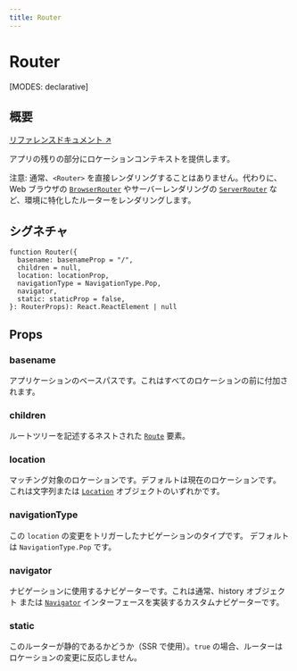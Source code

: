 ```yaml
---
title: Router
---
```


# Router

<!--
⚠️ ⚠️ IMPORTANT ⚠️ ⚠️ 

Thank you for helping improve our documentation!

This file is auto-generated from the JSDoc comments in the source
code, so please edit the JSDoc comments in the file below and this
file will be re-generated once those changes are merged.

https://github.com/remix-run/react-router/blob/main/packages/react-router/lib/components.tsx
-->

[MODES: declarative]

## 概要

[リファレンスドキュメント ↗](https://api.reactrouter.com/v7/functions/react_router.Router.html)

アプリの残りの部分にロケーションコンテキストを提供します。

注意: 通常、`<Router>` を直接レンダリングすることはありません。代わりに、Web ブラウザの [`BrowserRouter`](../declarative-routers/BrowserRouter) やサーバーレンダリングの [`ServerRouter`](../framework-routers/ServerRouter) など、環境に特化したルーターをレンダリングします。

## シグネチャ

```tsx
function Router({
  basename: basenameProp = "/",
  children = null,
  location: locationProp,
  navigationType = NavigationType.Pop,
  navigator,
  static: staticProp = false,
}: RouterProps): React.ReactElement | null
```

## Props

### basename

アプリケーションのベースパスです。これはすべてのロケーションの前に付加されます。

### children

ルートツリーを記述するネストされた [`Route`](../components/Route) 要素。

### location

マッチング対象のロケーションです。デフォルトは現在のロケーションです。
これは文字列または [`Location`](https://api.reactrouter.com/v7/interfaces/react_router.Location.html) オブジェクトのいずれかです。

### navigationType

この `location` の変更をトリガーしたナビゲーションのタイプです。
デフォルトは `NavigationType.Pop` です。

### navigator

ナビゲーションに使用するナビゲーターです。これは通常、history オブジェクト
または [`Navigator`](https://api.reactrouter.com/v7/interfaces/react_router.Navigator.html) インターフェースを実装するカスタムナビゲーターです。

### static

このルーターが静的であるかどうか（SSR で使用）。`true` の場合、ルーターは
ロケーションの変更に反応しません。